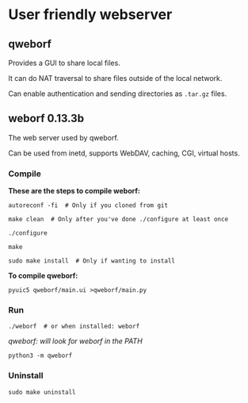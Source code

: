 # User friendly webserver

## qweborf
Provides a GUI to share local files.

It can do NAT traversal to share files outside of the local network.

Can enable authentication and sending directories as `.tar.gz` files.

## weborf 0.13.3b
The web server used by qweborf.

Can be used from inetd, supports WebDAV, caching, CGI, virtual hosts.

### Compile
**These are the steps to compile weborf:**
```
autoreconf -fi  # Only if you cloned from git

make clean  # Only after you've done ./configure at least once

./configure

make

sudo make install  # Only if wanting to install
```

**To compile qweborf:**
```
pyuic5 qweborf/main.ui >qweborf/main.py
```

### Run
```
./weborf  # or when installed: weborf
```

*qweborf: will look for weborf in the PATH*
```
python3 -m qweborf
```

### Uninstall
```
sudo make uninstall
```

